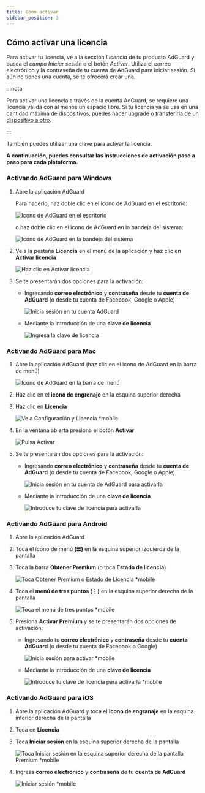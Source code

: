 ```yaml
---
title: Cómo activar
sidebar_position: 3
---
```


## Cómo activar una licencia

Para activar tu licencia, ve a la sección *Licencia* de tu producto AdGuard y busca el *campo Iniciar sesión* o el botón *Activar*. Utiliza el correo electrónico y la contraseña de tu cuenta de AdGuard para iniciar sesión. Si aún no tienes una cuenta, se te ofrecerá crear una.

:::nota

Para activar una licencia a través de la cuenta AdGuard, se requiere una licencia válida con al menos un espacio libre. Si tu licencia ya se usa en una cantidad máxima de dispositivos, puedes [hacer upgrade](../payment-options#upgrade) o [transferirla de un dispositivo a otro](../transfer).

:::

También puedes utilizar una clave [](../what-is#license-key) para activar la licencia.

**A continuación, puedes consultar las instrucciones de activación paso a paso para cada plataforma.**

### Activando AdGuard para Windows

1. Abre la aplicación AdGuard

    Para hacerlo, haz doble clic en el icono de AdGuard en el escritorio:

    ![Icono de AdGuard en el escritorio](https://cdn.adtidy.org/public/Adguard/kb/newscreenshots/En/General/windowsEn.png)

    o haz doble clic en el icono de AdGuard en la bandeja del sistema:

    ![Icono de AdGuard en la bandeja del sistema](https://cdn.adtidy.org/public/Adguard/kb/newscreenshots/En/General/windows2En.png)

1. Ve a la pestaña **Licencia** en el menú de la aplicación y haz clic en **Activar licencia**

    ![Haz clic en Activar licencia](https://cdn.adtidy.org/public/Adguard/kb/newscreenshots/En/General/windowslicense1en.png)

1. Se te presentarán dos opciones para la activación:

    - Ingresando **correo electrónico** y **contraseña** desde tu **cuenta de AdGuard** (o desde tu cuenta de Facebook, Google o Apple)

        ![Inicia sesión en tu cuenta AdGuard](https://cdn.adtidy.org/public/Adguard/kb/newscreenshots/En/General/windowslicense2en.png)

    - Mediante la introducción de una **clave de licencia**

        ![Ingresa la clave de licencia](https://cdn.adtidy.org/public/Adguard/kb/newscreenshots/En/General/windowslicense3en.png)

### Activando AdGuard para Mac

1. Abre la aplicación AdGuard (haz clic en el icono de AdGuard en la barra de menú)

    ![Icono de AdGuard en la barra de menú](https://cdn.adtidy.org/public/Adguard/kb/newscreenshots/Ja/General/mac1.png)

1. Haz clic en el **icono de engrenaje** en la esquina superior derecha

1. Haz clic en **Licencia**

    ![Ve a Configuración y Licencia *mobile](https://cdn.adtidy.org/public/Adguard/kb/newscreenshots/En/General/macEn.png)

1. En la ventana abierta presiona el botón **Activar**

    ![Pulsa Activar](https://cdn.adtidy.org/public/Adguard/kb/newscreenshots/En/General/maclicenseen1.png)

1. Se te presentarán dos opciones para la activación:

    - Ingresando **correo electrónico** y **contraseña** desde tu **cuenta de AdGuard** (o desde tu cuenta de Facebook, Google o Apple)

        ![Inicia sesión en tu cuenta de AdGuard para activarla](https://cdn.adtidy.org/public/Adguard/kb/newscreenshots/En/General/maclicenseen2.png)

    - Mediante la introducción de una **clave de licencia**

        ![Introduce tu clave de licencia para activarla](https://cdn.adtidy.org/public/Adguard/kb/newscreenshots/En/General/maclicenseen3.png)

### Activando AdGuard para Android

1. Abre la aplicación AdGuard

1. Toca el ícono de menú **(☰)** en la esquina superior izquierda de la pantalla

1. Toca la barra **Obtener Premium** (o toca **Estado de licencia**)

    ![Toca Obtener Premium o Estado de Licencia *mobile](https://cdn.adtidy.org/public/Adguard/kb/newscreenshots/En/General/androidlicense1en.png)

1. Toca el **menú de tres puntos (⋮)** en la esquina superior derecha de la pantalla

    ![Toca el menú de tres puntos *mobile](https://cdn.adtidy.org/public/Adguard/kb/newscreenshots/En/General/android2En.png)

1. Presiona **Activar Premium** y se te presentarán dos opciones de activación:

    - Ingresando tu **correo electrónico** y **contraseña** desde tu **cuenta AdGuard** (o desde tu cuenta de Facebook o Google)

        ![Inicia sesión para activar *mobile](https://cdn.adtidy.org/public/Adguard/kb/newscreenshots/En/General/androidlicense2en.png)

    - Mediante la introducción de una **clave de licencia**

        ![Introduce tu clave de licencia para activarla *mobile](https://cdn.adtidy.org/public/Adguard/kb/newscreenshots/En/General/androidlicense3en.png)

### Activando AdGuard para iOS

1. Abre la aplicación AdGuard y toca el **icono de engranaje** en la esquina inferior derecha de la pantalla

1. Toca en **Licencia**

1. Toca **Iniciar sesión** en la esquina superior derecha de la pantalla

    ![Toca Iniciar sesión en la esquina superior derecha de la pantalla Premium *mobile](https://cdn.adtidy.org/content/kb/ad_blocker/iOS/ioslicense1en.png)

1. Ingresa **correo electrónico** y **contraseña** de tu **cuenta de AdGuard**

    ![Iniciar sesión *mobile](https://cdn.adtidy.org/content/kb/ad_blocker/iOS/ioslicense2en.png)
